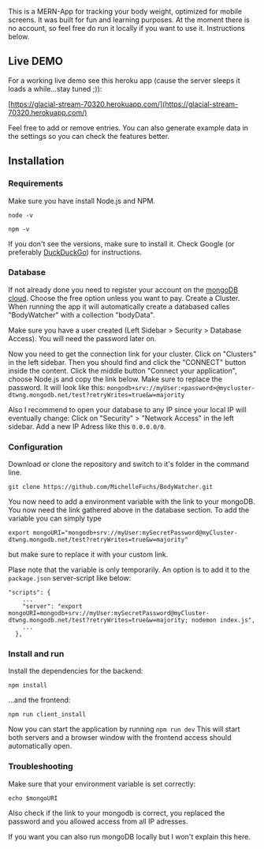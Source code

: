 This is a MERN-App for tracking your body weight, optimized for mobile screens. It was built for fun and learning purposes. At the moment there is no account, so feel free do run it locally if you want to use it. Instructions below.

## Live DEMO

For a working live demo see this heroku app (cause the server sleeps it loads a while...stay tuned ;)):

[https://glacial-stream-70320.herokuapp.com/](https://glacial-stream-70320.herokuapp.com/)

Feel free to add or remove entries. You can also generate example data in the settings so you can check the features better.

## Installation

### Requirements

Make sure you have install Node.js and NPM.

`node -v`

`npm -v`

If you don't see the versions, make sure to install it. Check Google (or preferably [DuckDuckGo](https://duckduckgo.com/?q=install+node+and+npm)) for instructions.

### Database

If not already done you need to register your account on the [mongoDB cloud](https://cloud.mongodb.com/). Choose the free option unless you want to pay. Create a Cluster. When running the app it will automatically create a databased calles "BodyWatcher" with a collection "bodyData".

Make sure you have a user created (Left Sidebar > Security > Database Access). You will need the password later on.

Now you need to get the connection link for your cluster. Click on "Clusters" in the left sidebar. Then you should find and click the "CONNECT" button inside the content. Click the middle button "Connect your application", choose Node.js and copy the link below. Make sure to replace the password.
It will look like this: `mongodb+srv://myUser:<password>@mycluster-dtwng.mongodb.net/test?retryWrites=true&w=majority`

Also I recommend to open your database to any IP since your local IP will eventually change:
Click on "Security" > "Network Access" in the left sidebar. Add a new IP Adress like this `0.0.0.0/0`.

### Configuration

Download or clone the repository and switch to it's folder in the command line.

`git clone https://github.com/MichelleFuchs/BodyWatcher.git`

You now need to add a environment variable with the link to your mongoDB. You now need the link gathered above in the database section. To add the variable you can simply type

`export mongoURI="mongodb+srv://myUser:mySecretPassword@myCluster-dtwng.mongodb.net/test?retryWrites=true&w=majority"`

but make sure to replace it with your custom link.

Plase note that the variable is only temporarily. An option is to add it to the `package.json` server-script like below:

```
"scripts": {
    ...
    "server": "export mongoURI=mongodb+srv://myUser:mySecretPassword@myCluster-dtwng.mongodb.net/test?retryWrites=true&w=majority; nodemon index.js",
    ...
  },
```

### Install and run

Install the dependencies for the backend:

`npm install`

...and the frontend:

`npm run client_install`

Now you can start the application by running
`npm run dev`
This will start both servers and a browser window with the frontend access should automatically open.

### Troubleshooting

Make sure that your environment variable is set correctly:

`echo $mongoURI`

Also check if the link to your mongodb is correct, you replaced the password and you allowed access from all IP adresses.

If you want you can also run mongoDB locally but I won't explain this here.
